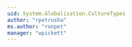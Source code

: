 ```yaml
---
uid: System.Globalization.CultureTypes
author: "rpetrusha"
ms.author: "ronpet"
manager: "wpickett"
---
```

